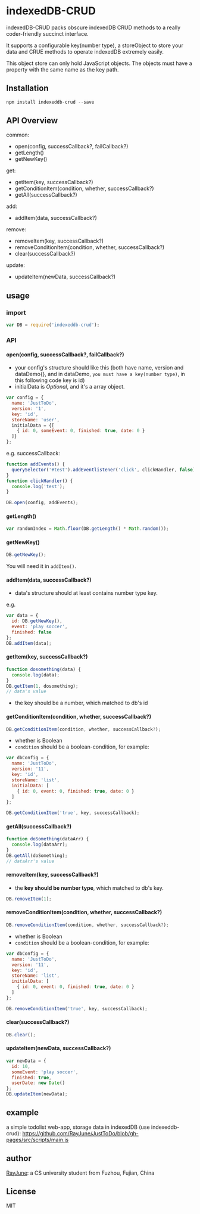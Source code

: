 # indexedDB-CRUD

indexedDB-CRUD packs obscure indexedDB CRUD methods to a really coder-friendly succinct interface.

It supports a configurable key(number type), a storeObject to store your data and CRUE methods to operate indexedDB extremely easily.

This object store can only hold JavaScript objects. The objects must have a property with the same name as the key path.

## Installation

```javascript
npm install indexeddb-crud --save
```

## API Overview

common:

* open(config, successCallback?, failCallback?)
* getLength()
* getNewKey()

get:

* getItem(key, successCallback?)
* getConditionItem(condition, whether, successCallback?)
* getAll(successCallback?)

add:

* addItem(data, successCallback?)

remove:

* removeItem(key, successCallback?)
* removeConditionItem(condition, whether, successCallback?)
* clear(successCallback?)

update:

* updateItem(newData, successCallback?)

## usage

### import

```javascript
var DB = require('indexeddb-crud');
```

### API

#### open(config, successCallback?, failCallback?)

* your config's structure should like this (both have name, version and dataDemo{}, and in dataDemo, `you must have a key(number type)`, in this following code key is id)
* initialData is *Optional*, and it's a array object.

```javascript
var config = {  
  name: 'JustToDo',
  version: '1',
  key: 'id',
  storeName: 'user',
  initialData = {[
    { id: 0, someEvent: 0, finished: true, date: 0 }
  ]}
};
```

e.g. successCallback:

```javascript
function addEvents() {
  querySelector('#test').addEventlistener('click', clickHandler, false);
}
function clickHandler() {
  console.log('test');
}

DB.open(config, addEvents);
```

#### getLength()

```javascript
var randomIndex = Math.floor(DB.getLength() * Math.random());
```

#### getNewKey()

```javascript
DB.getNewKey();
```

You will need it in `addItem()`.

#### addItem(data, successCallback?)

* data's structure should at least contains number type key.

e.g.

```javascript
var data = { 
  id: DB.getNewKey(), 
  event: 'play soccer', 
  finished: false 
};
DB.addItem(data);
```

#### getItem(key, successCallback?)

```javascript
function dosomething(data) {
  console.log(data);
}
DB.getItem(1, dosomething);
// data's value
```

* the key should be a number, which matched to db's id

#### getConditionItem(condition, whether, successCallback?)

```javascript
DB.getConditionItem(condition, whether, successCallback?);
```

* whether is Boolean
* `condition` should be a boolean-condition, for example:

```javascript
var dbConfig = {
  name: 'JustToDo',
  version: '11',
  key: 'id',
  storeName: 'list',
  initialData: [
    { id: 0, event: 0, finished: true, date: 0 }
  ]
};

DB.getConditionItem('true', key, successCallback);
```

#### getAll(successCallback?)

```javascript
function doSomething(dataArr) {
  console.log(dataArr);
}
DB.getAll(doSomething);
// dataArr's value
```

#### removeItem(key, successCallback?)

* the **key should be number type**, which matched to db's key.

```javascript
DB.removeItem(1);
```

#### removeConditionItem(condition, whether, successCallback?)

```javascript
DB.removeConditionItem(condition, whether, successCallback?);
```

* whether is Boolean
* `condition` should be a boolean-condition, for example:

```javascript
var dbConfig = {
  name: 'JustToDo',
  version: '11',
  key: 'id',
  storeName: 'list',
  initialData: [
    { id: 0, event: 0, finished: true, date: 0 }
  ]
};

DB.removeConditionItem('true', key, successCallback);
```

#### clear(successCallback?)

```javascript
DB.clear();
```

#### updateItem(newData, successCallback?)

```javascript
var newData = {
  id: 10,
  someEvent: 'play soccer',
  finished: true,
  userDate: new Date()
};
DB.updateItem(newData);
```

## example

a simple todolist web-app, storage data in indexedDB (use indexeddb-crud): https://github.com/RayJune/JustToDo/blob/gh-pages/src/scripts/main.js

## author

[RayJune](http://rayjune.xyz/about): a CS university student from Fuzhou, Fujian, China

## License

MIT
